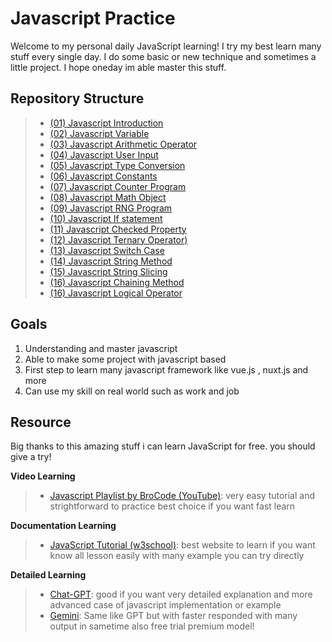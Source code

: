 
# Javascript Practice
Welcome to my personal daily JavaScript learning! I try my best learn many stuff every single day. I do some basic or new technique and sometimes a little project. I hope oneday im able master this stuff.

## Repository Structure

> - [(01) Javascript Introduction](https://github.com/Psycopros/Javascript-Practice/tree/main/(01)_Javascript_introduction)
> - [(02) Javascript Variable](https://github.com/Psycopros/Javascript-Practice/tree/main/(02)_Javascript_variable)
> - [(03) Javascript Arithmetic Operator](https://github.com/Psycopros/Javascript-Practice/tree/main/(03)_Javascript_Arithmetic_operator)
> - [(04) Javascript User Input](https://github.com/Psycopros/Javascript-Practice/tree/main/(04)_User_input)
> - [(05) Javascript Type Conversion](https://github.com/Psycopros/Javascript-Practice/tree/main/(05)_Javascript_type_conversion)
> - [(06) Javascript Constants](https://github.com/Psycopros/Javascript-Practice/tree/main/(06)_Javascript_constants)
> - [(07) Javascript Counter Program](https://github.com/Psycopros/Javascript-Practice/tree/main/(07)_Javascript_counter_program)
> - [(08) Javascript Math Object](https://github.com/Psycopros/Javascript-Practice/tree/main/(08)_Javascript_math_object)
> - [(09) Javascript RNG Program](https://github.com/Psycopros/Javascript-Practice/tree/main/(09)_Javascript_RNG_program)
> - [(10) Javascript If statement](https://github.com/Psycopros/Javascript-Practice/tree/main/(10)_Javascript_If_Statement)
> - [(11) Javascript Checked Property](https://github.com/Psycopros/Javascript-Practice/tree/main/(11)_Javascript_checked_property)
> - [(12) Javascript Ternary Operator)](https://github.com/Psycopros/Javascript-Practice/tree/main/(12)_Javascript_ternary_operator)
> - [(13) Javascript Switch Case](https://github.com/Psycopros/Javascript-Practice/tree/main/(13)_Javascript_switch_sase)
> - [(14) Javascript String Method](https://github.com/Psycopros/Javascript-Practice/tree/main/(14)_Javascript_string_method)
> - [(15) Javascript String Slicing](https://github.com/Psycopros/Javascript-Practice/tree/main/(15)_Javascript_string_sclicing)
> - [(16) Javascript Chaining Method](https://github.com/Psycopros/Javascript-Practice/tree/main/(16)_Javascript_chaining_method)
> - [(16) Javascript Logical Operator](https://github.com/Psycopros/Javascript-Practice/tree/main/(17)_Javascript_logical_operator)

## Goals

 1. Understanding and master javascript
 2. Able to make some project with javascript based
 3. First step to learn many javascript framework like vue.js , nuxt.js and more
 4. Can use my skill on real world such as work and job

##  Resource
Big thanks to this amazing stuff i can learn JavaScript for free. you should give a try!

**Video Learning**
> - [Javascript Playlist by BroCode (YouTube)](https://www.youtube.com/playlist?list=PLZPZq0r_RZOMRMjHB_IEBjOW_ufr00yG1): very easy tutorial and strightforward to practice best choice if you want fast learn


**Documentation Learning**
> - [JavaScript Tutorial (w3school)](https://www.w3schools.com/js/): best website to learn if you want know all lesson easily with many example you can try directly


**Detailed Learning**
> - [Chat-GPT](https://chatgpt.com/): good if you want very detailed explanation and more advanced case of javascript implementation or example
> - [Gemini](https://gemini.google.com/): Same like GPT but with faster responded with many output in sametime also free trial premium model!

